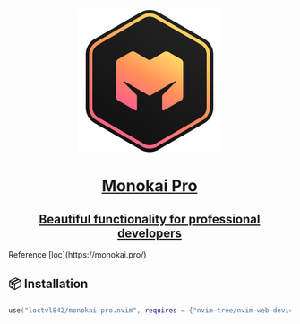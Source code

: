 <div align="center">
    <div class="b-header">
        <a class="active" href="https://monokai.pro/">
            <img style="width: 16rem" src="./assets/logo.svg" alt="">
            <h1>Monokai Pro</h1>
            <h2>Beautiful functionality for professional developers</h2>
        </a>
    </div>
</div>
Reference [loc](https://monokai.pro/)

## 📦 Installation
```lua
use("loctvl842/monokai-pro.nvim", requires = {"nvim-tree/nvim-web-devicons"})
```
